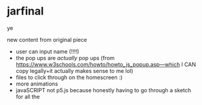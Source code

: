 # jarfinal
ye


new content from original piece
- user can input name (!!!!)
- the pop ups are *actually* pop ups (from https://www.w3schools.com/howto/howto_js_popup.asp—which I CAN copy legally+it actually makes sense to me lol)
- files to click through on the homescreen :)
- more animations
- javaSCRIPT not p5.js because honestly having to go through a sketch for all the <script> stuff would be a nightmare + javascript is the same + easier to use once you understand the stuff from w3 schools lol (i know it's an art class but like i don't really enjoy p5.js and it was a genuine nightmare to use for the final so if that makes me fail, then i actually don't know what to do or tell you lol)

i am really happy with this version

it may be too similar to the original, but honestly, i think it's better, and it's simpler, and more fun for me :) plus i can add more interaction, since it's less javascript and more html/css, which i am 10,000x more comfortable with

things i want to do in the future (probably once i get back from driving to almost iowa, by saturday at noon):
- more tom pop ups lol
- more files to search through
- my own interactive file layouts + stuff (probably using screenshots from my half broken windows laptop lol)

but that's a lot of work that takes a lot of time

05/10/2025 - 6:31 am
okay i had to stop working at 6:30 because i have to drive so that is why my final is like halfway done as of saturday whenever you grade it sorry (please i have had to do so much more for this)